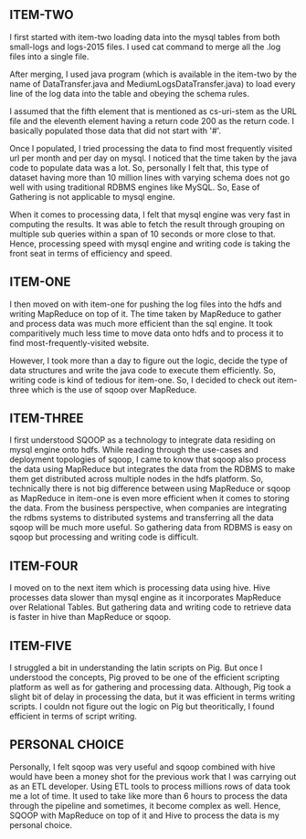 ## ITEM-TWO

I first started with item-two loading data into the mysql tables from both small-logs and logs-2015 files. I used cat command to merge all the .log files into a single file.

After merging, I used java program (which is available in the item-two by the name of DataTransfer.java and MediumLogsDataTransfer.java) to load every line of the log data into the table and obeying the schema rules.

I assumed that the fifth element that is mentioned as cs-uri-stem as the URL file and the eleventh element having a return code 200 as the return code. I basically populated those data that did not start with '#'.

Once I populated, I tried processing the data to find most frequently visited url per month and per day on mysql. I noticed that the time taken by the java code to populate data was a lot. So, personally I felt that, this type of dataset having more than 10 million lines with varying schema does not go well with using traditional RDBMS engines like MySQL. So, Ease of Gathering is not applicable to mysql engine.

When it comes to processing data, I felt that mysql engine was very fast in computing the results. It was able to fetch the result through grouping on multiple sub queries within a span of 10 seconds or more close to that. Hence, processing speed with mysql engine and writing code is taking the front seat in terms of efficiency and speed.


## ITEM-ONE

I then moved on with item-one for pushing the log files into the hdfs and writing MapReduce on top of it. The time taken by MapReduce to gather and process data was much more efficient than the sql engine. It took comparitively much less time to move data onto hdfs and to process it to find most-frequently-visited website.

However, I took more than a day to figure out the logic, decide the type of data structures and write the java code to execute them efficiently. So, writing code is kind of tedious for item-one. So, I decided to check out item-three which is the use of sqoop over MapReduce.

## ITEM-THREE

I first understood SQOOP as a technology to integrate data residing on mysql engine onto hdfs. While reading through the use-cases and deployment topologies of sqoop, I came to know that sqoop also process the data using MapReduce but integrates the data from the RDBMS to make them get distributed across multiple nodes in the hdfs platform. So, technically there is not big difference between using MapReduce or sqoop as MapReduce in item-one is even more efficient when it comes to storing the data. From the business perspective, when companies are integrating the rdbms systems to distributed systems and transferring all the data sqoop will be much more useful. So gathering data from RDBMS is easy on sqoop but processing and writing code is difficult.

## ITEM-FOUR

I moved on to the next item which is processing data using hive. Hive processes data slower than mysql engine as it incorporates MapReduce over Relational Tables. But gathering data and writing code to retrieve data is faster in hive than MapReduce or sqoop.

## ITEM-FIVE

I struggled a bit in understanding the latin scripts on Pig. But once I understood the concepts, Pig proved to be one of the efficient scripting platform as well as for gathering and processing data. Although, Pig took a slight bit of delay in processing the data, but it was efficient in terms writing scripts. I couldn not figure out the logic on Pig but theoritically, I found efficient in terms of script writing.

## PERSONAL CHOICE
Personally, I felt sqoop was very useful and sqoop combined with hive would have been a money shot for the previous work that I was carrying out as an ETL developer. Using ETL tools to process millions rows of data took me a lot of time. It used to take like more than 6 hours to process the data through the pipeline and sometimes, it become complex as well. Hence, SQOOP with MapReduce on top of it and Hive to process the data is my personal choice.



